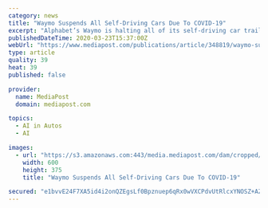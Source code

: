 ```yaml
---
category: news
title: "Waymo Suspends All Self-Driving Cars Due To COVID-19"
excerpt: "Alphabet’s Waymo is halting all of its self-driving car trails, including those without backup safety drivers. Earlier this week, the company suspended services of its self-driving cars that used backup safety drivers but let its fully driverless operations in Phoenix continue. “In the interest of the health and safety of our riders ..."
publishedDateTime: 2020-03-23T15:37:00Z
webUrl: "https://www.mediapost.com/publications/article/348819/waymo-suspends-all-self-driving-cars-due-to-covid-.html?edition=117670"
type: article
quality: 39
heat: 39
published: false

provider:
  name: MediaPost
  domain: mediapost.com

topics:
  - AI in Autos
  - AI

images:
  - url: "https://s3.amazonaws.com:443/media.mediapost.com/dam/cropped/2020/03/20/waymocarsparked_WmsJnoy.jpg"
    width: 600
    height: 375
    title: "Waymo Suspends All Self-Driving Cars Due To COVID-19"

secured: "e1bvvE24F7XA5id4i2onQZEgsLf0Bpznuep6qRx0wVXCPdvUtRlcxYNOSZ+AZW9h4g1DD9eiO9VMYcSY1dQZwMqS/6qluYRQmUsmPDhrejrsudWHWX44S9FzB0zQXDEQP44CHlMc7WQQ8SZU+2EWrJrQLz+mxwHjtoxw2UraqUgVlGCDe40r2z2Tem+PHxLyoZTN/mUjkm8RwWc5iGIoUqDeHZy9dUDzchx1IVUQcfHKeBVA0SdbV/fUOPU0RSEHNmT8DPgZXH/aFJE4UNsvcyIUVFkGWQvvLyOLZbgQQoq2rws1XHQjo6M0lj1cgR1r;KNGhKtmIFqvrAJajF9Dkkw=="
---
```


